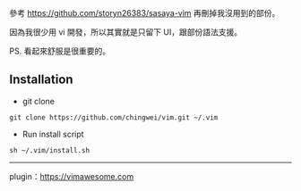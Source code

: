 參考  https://github.com/storyn26383/sasaya-vim
再刪掉我沒用到的部份。

因為我很少用 vi 開發，所以其實就是只留下 UI，跟部份語法支援。

PS. 看起來舒服是很重要的。


## Installation

- git clone
```shell
git clone https://github.com/chingwei/vim.git ~/.vim
```

- Run install script
```shell
sh ~/.vim/install.sh
```

------------

plugin：https://vimawesome.com
